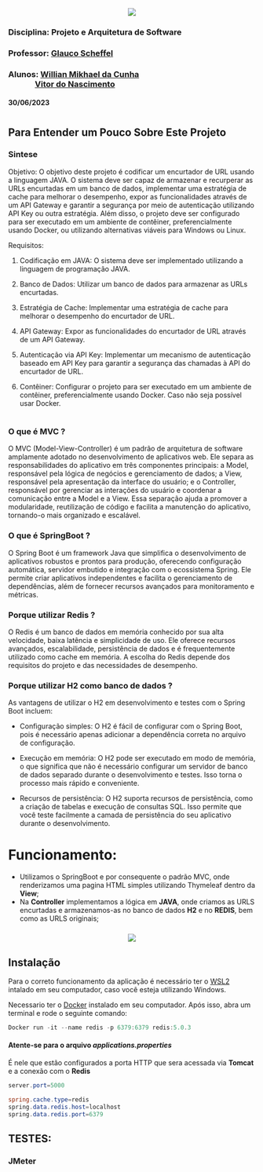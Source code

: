 <div align="center">
 <img src="https://user-images.githubusercontent.com/111321384/225424307-c1475755-8810-4fd3-aa1f-64c7f67c6f65.png" />
 </div>

### Disciplina: Projeto e Arquitetura de Software
### Professor: [Glauco Scheffel](https://www.linkedin.com/in/glaucoscheffel/)


### Alunos: [Willian Mikhael da Cunha](https://www.linkedin.com/in/willianmikhael/) <br>&nbsp;&nbsp;&nbsp;&nbsp;&nbsp;&nbsp;&nbsp;&nbsp;&nbsp;&nbsp;&nbsp;&nbsp;&nbsp;&nbsp;[Vitor do Nascimento](https://www.linkedin.com/in/vitor-nascimento-126b73253)
  



#### 30/06/2023

#

## Para Entender um Pouco Sobre Este Projeto

### Sintese

<div>
Objetivo:
O objetivo deste projeto é codificar um encurtador de URL usando a linguagem JAVA. 
O sistema deve ser capaz de armazenar e recurperar as URLs encurtadas em um banco de dados,
implementar uma estratégia de cache para melhorar o desempenho, 
expor as funcionalidades através de um API Gateway e garantir a segurança por meio de autenticação utilizando API Key ou outra estratégia. 
Além disso, o projeto deve ser configurado para ser executado em um ambiente de contêiner, preferencialmente usando Docker, ou utilizando alternativas viáveis para Windows ou Linux.

Requisitos:

1. Codificação em JAVA: O sistema deve ser implementado utilizando a linguagem de programação JAVA.

2. Banco de Dados: Utilizar um banco de dados para armazenar as URLs encurtadas.

3. Estratégia de Cache: Implementar uma estratégia de cache para melhorar o desempenho do encurtador de URL.

4. API Gateway: Expor as funcionalidades do encurtador de URL através de um API Gateway.

5. Autenticação via API Key: Implementar um mecanismo de autenticação baseado em API Key para garantir a segurança das chamadas à API do encurtador de URL.

6. Contêiner: Configurar o projeto para ser executado em um ambiente de contêiner, preferencialmente usando Docker. Caso não seja possível usar Docker.

</div>

#

### O que é MVC ?

O MVC (Model-View-Controller) é um padrão de arquitetura de software amplamente adotado no desenvolvimento de aplicativos web. Ele separa as responsabilidades do aplicativo em três componentes principais: a Model, responsável pela lógica de negócios e gerenciamento de dados; a View, responsável pela apresentação da interface do usuário; e o Controller, responsável por gerenciar as interações do usuário e coordenar a comunicação entre a Model e a View. Essa separação ajuda a promover a modularidade, reutilização de código e facilita a manutenção do aplicativo, tornando-o mais organizado e escalável.

### O que é SpringBoot ?

O Spring Boot é um framework Java que simplifica o desenvolvimento de aplicativos robustos e prontos para produção, oferecendo configuração automática, servidor embutido e integração com o ecossistema Spring. Ele permite criar aplicativos independentes e facilita o gerenciamento de dependências, além de fornecer recursos avançados para monitoramento e métricas.

### Porque utilizar Redis ?

O Redis é um banco de dados em memória conhecido por sua alta velocidade, baixa latência e simplicidade de uso. Ele oferece recursos avançados, escalabilidade, persistência de dados e é frequentemente utilizado como cache em memória. A escolha do Redis depende dos requisitos do projeto e das necessidades de desempenho.

### 

### Porque utilizar H2 como banco de dados ?

As vantagens de utilizar o H2 em desenvolvimento e testes com o Spring Boot incluem:

- Configuração simples: O H2 é fácil de configurar com o Spring Boot, pois é necessário apenas adicionar a dependência correta no arquivo de configuração.

- Execução em memória: O H2 pode ser executado em modo de memória, o que significa que não é necessário configurar um servidor de banco de dados separado durante o desenvolvimento e testes. Isso torna o processo mais rápido e conveniente.

- Recursos de persistência: O H2 suporta recursos de persistência, como a criação de tabelas e execução de consultas SQL. Isso permite que você teste facilmente a camada de persistência do seu aplicativo durante o desenvolvimento.

#

# Funcionamento:

- Utilizamos o SpringBoot e por consequente o padrão MVC, onde renderizamos uma pagina HTML simples utilizando Thymeleaf dentro da **View**;
- Na **Controller** implementamos a lógica em **JAVA**, onde criamos as URLS encurtadas e armazenamos-as no banco de dados **H2** e no **REDIS**, bem como as URLS originais;


### 
<div align="center">
 <img src="https://github.com/willianmikhael/ShortURL_CatolicaSC/assets/111321384/103617a4-0b67-4a6f-a207-1075ee989f39.png" />
 </div>
 
 ## Instalação

Para o correto funcionamento da aplicação é necessário ter o [WSL2](https://learn.microsoft.com/pt-br/windows/wsl/install) intalado em seu computador, caso você esteja utilizando Windows.

Necessario ter o [Docker](https://www.docker.com/) instalado em seu computador.
Após isso, abra um terminal e  rode o seguinte comando:
 
 ```powershell
 Docker run -it --name redis -p 6379:6379 redis:5.0.3
 ```
 
 #### Atente-se para o arquivo *applications.properties*
 É nele que estão configurados a porta HTTP que sera acessada via **Tomcat** e a conexão com o **Redis**
 
 ```powershell
 server.port=5000

spring.cache.type=redis
spring.data.redis.host=localhost
spring.data.redis.port=6379
```

## TESTES:

### JMeter
